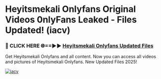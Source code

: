 # Heyitsmekali Onlyfans Original Videos 0nlyFans Leaked - Files Updated! (iacv)

<h3>🔴 CLICK HERE 🌐==►► <a href="https://tinyurl.com/ehrbuxhb" rel="nofollow">Heyitsmekali Onlyfans Updated Files</a></h3>

Get Heyitsmekali Onlyfans and all content. Now you can access all videos and pictures of Heyitsmekali Onlyfans. New Updated Files 2025!

[![iacv](https://i.imgur.com/lVYEuWS.gif)](https://tinyurl.com/ehrbuxhb)
